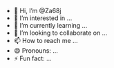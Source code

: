 - 👋 Hi, I’m @Za68j
- 👀 I’m interested in ...
- 🌱 I’m currently learning ...
- 💞️ I’m looking to collaborate on ...
- 📫 How to reach me ...
- 😄 Pronouns: ...
- ⚡ Fun fact: ...

<!---
Za68j/Za68j is a ✨ special ✨ repository because its `README.md` (this file) appears on your GitHub profile.
You can click the Preview link to take a look at your changes.
--->
